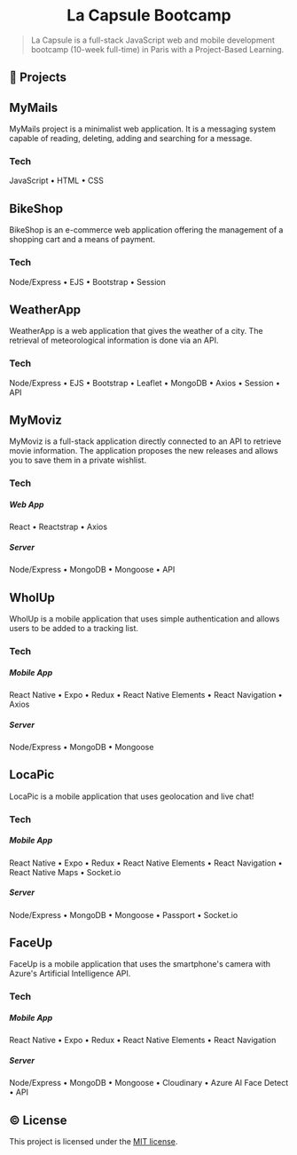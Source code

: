 <h1 align="center">La Capsule Bootcamp</h1>

> La Capsule is a full-stack JavaScript web and mobile development bootcamp (10-week full-time) in Paris with a Project-Based Learning.


## 🚀 Projects

## MyMails

MyMails project is a minimalist web application. It is a messaging system capable of reading, deleting, adding and searching for a message.

### Tech

JavaScript • HTML • CSS

## BikeShop

BikeShop is an e-commerce web application offering the management of a shopping cart and a means of payment.

### Tech

Node/Express • EJS • Bootstrap • Session

## WeatherApp

WeatherApp is a web application that gives the weather of a city. The retrieval of meteorological information is done via an API.

### Tech

 Node/Express • EJS • Bootstrap • Leaflet • MongoDB • Axios • Session • API

## MyMoviz

MyMoviz is a full-stack application directly connected to an API to retrieve movie information. The application proposes the new releases and allows you to save them in a private wishlist.

### Tech

##### Web App
React • Reactstrap • Axios

##### Server
Node/Express • MongoDB • Mongoose • API

## WholUp

WholUp is a mobile application that uses simple authentication and allows users to be added to a tracking list.

### Tech

##### Mobile App
React Native • Expo • Redux • React Native Elements • React Navigation • Axios

##### Server
Node/Express • MongoDB • Mongoose

## LocaPic

LocaPic is a mobile application that uses geolocation and live chat!

### Tech

##### Mobile App
React Native • Expo • Redux • React Native Elements • React Navigation • React Native Maps • Socket.io

##### Server
Node/Express • MongoDB • Mongoose • Passport • Socket.io

## FaceUp

FaceUp is a mobile application that uses the smartphone's camera with Azure's Artificial Intelligence API.

### Tech

##### Mobile App
React Native • Expo • Redux • React Native Elements • React Navigation

##### Server
Node/Express • MongoDB • Mongoose • Cloudinary • Azure AI Face Detect • API

## © License

This project is licensed under the [MIT license](LICENSE).
